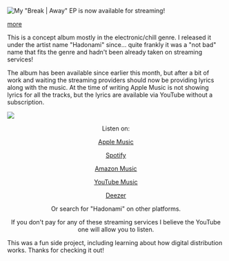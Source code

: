 
<!-- Copyright 2024 Phil Thompson. All Rights Reserved.  As noted in the License section of this repository's readme.md file, this file and its corresponding public HTML file, and all other articles, article files, and images, are distributed under traditional copyright.  The repository source code and other files are distributed under the MIT license. -->

[//]: # (gen-title: My Electronic/Chill Album "Break | Away")

[//]: # (gen-title-url: My-Electronic-Chill-Album-Break-Away)

[//]: # (gen-keywords: music, streaming, album, ep, release, apple music, spotify, amazon music, youtube, deezer)

[//]: # (gen-description: Links for listening to my new EP "Break | Away".)

[//]: # (gen-meta-end)

<a href="${THIS_ARTICLE}"><img style="float: left" class="width-resp-50-100" src="${SITE_ROOT_REL}/s/img/2024/break-away-album-art-sm.jpg"/></a> My "Break | Away" EP is now available for streaming!

[more](more://)

This is a concept album mostly in the electronic/chill genre.  I released it under the artist name "Hadonami" since... quite frankly it was a "not bad" name that fits the genre and hadn't been already taken on streaming services!

The album has been available since earlier this month, but after a bit of work and waiting the streaming providers should now be providing lyrics along with the music.  At the time of writing Apple Music is not showing lyrics for all the tracks, but
the lyrics are available via YouTube without a subscription.

<img class="width-100 center-block" src="${SITE_ROOT_REL}/s/img/2024/break-away-album-art.jpg"/>

<div style="text-align:center">
<p>Listen on:</p>
<p><a target="_blank" href="https://music.apple.com/us/album/break-away-ep/1756326001">Apple Music</a></p>
<p><a target="_blank" href="https://open.spotify.com/album/4RKFSxDJvs9pkRywd2FrZ6?si=-b4MFfO4QvaGKqJ4uN0UMg">Spotify</a></p>
<p><a target="_blank" href="https://music.amazon.com/albums/B0D94RGB42">Amazon Music</a></p>
<p><a target="_blank" href="https://music.youtube.com/playlist?list=OLAK5uy_k5h1XLTJtPqql9pCNn2KI6kThT-CIJXMg">YouTube Music</a></p>
<p><a target="_blank" href="https://deezer.page.link/htZKr4JAQj7oawbw7">Deezer</a></p>
<p>Or search for "Hadonami" on other platforms.</p>
<p>If you don't pay for any of these streaming services I believe the YouTube one will allow you to listen.</p>
</div>

This was a fun side project, including learning about how digital distribution works.  Thanks for checking it out!
